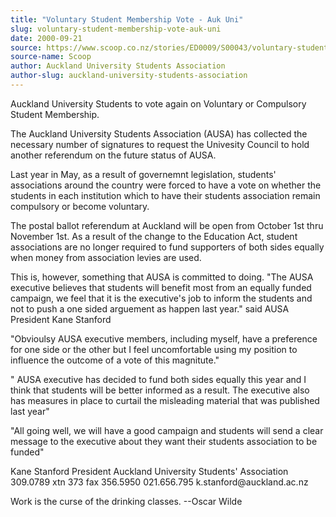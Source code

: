 ```yaml
---
title: "Voluntary Student Membership Vote - Auk Uni"
slug: voluntary-student-membership-vote-auk-uni
date: 2000-09-21
source: https://www.scoop.co.nz/stories/ED0009/S00043/voluntary-student-membership-vote-auk-uni.htm
source-name: Scoop
author: Auckland University Students Association
author-slug: auckland-university-students-association
---
```


<p>Auckland University Students to vote again on Voluntary or
Compulsory  Student Membership.</p>

<p>The Auckland University
Students Association (AUSA) has collected the  necessary
number of signatures to request the Univesity Council to
hold  another referendum on the future status of AUSA.<p>

<p>Last year in May, as a  result of governemnt legislation,
students' associations around the country  were forced to
have a vote on whether the students in each institution 
which to have their students association remain compulsory
or become  voluntary.<p>

<p>The postal ballot referendum at
Auckland will be open from October 1st thru  November 1st.
As a result of the change to the Education Act, student
associations are no  longer required to fund supporters of
both sides equally when money from association levies are
used.<p>

<p>This is, however, something that AUSA is  committed
to doing. "The AUSA executive believes that students will
benefit most from an  equally funded campaign, we feel that
it is the executive's job to inform the students and not to
push a one sided arguement as happen last year." said AUSA
President Kane Stanford<p>

<p>"Obvioulsy AUSA executive
members, including myself, have a preference for one side or
the other but I feel uncomfortable using my position to 
influence the outcome of a vote of this magnitute."<p>

<p>"
AUSA executive has decided to fund both sides equally this
year and I  think that students will be better informed as a
result. The executive also  has measures in place to curtail
the misleading material that was published  last year"<p>

<p>"All going well, we will have a good campaign and
students will send a  clear message to the executive about
they want their students association to be funded"</p>



<p>Kane
Stanford President Auckland University Students' Association
309.0789 xtn 373 fax 356.5950 021.656.795
k.stanford@auckland.ac.nz<p>

<p>Work is the curse of the
drinking classes.                       --Oscar  Wilde</p>  
